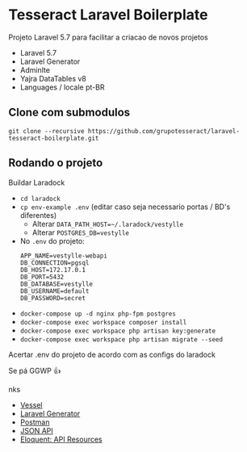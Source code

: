 
# Tesseract Laravel Boilerplate

Projeto Laravel 5.7 para facilitar a criacao de novos projetos

- Laravel 5.7
- Laravel Generator
- Adminlte
- Yajra DataTables v8
- Languages / locale pt-BR

## Clone com submodulos

`git clone --recursive https://github.com/grupotesseract/laravel-tesseract-boilerplate.git`

## Rodando o projeto

Buildar Laradock
- `cd laradock`
- `cp env-example .env` (editar caso seja necessario portas / BD's diferentes)
    - Alterar `DATA_PATH_HOST=~/.laradock/vestylle`
    - Alterar `POSTGRES_DB=vestylle`
- No `.env` do projeto:
    ```
    APP_NAME=vestylle-webapi
    DB_CONNECTION=pgsql
    DB_HOST=172.17.0.1
    DB_PORT=5432
    DB_DATABASE=vestylle
    DB_USERNAME=default
    DB_PASSWORD=secret
    ```
- `docker-compose up -d nginx php-fpm postgres`
- `docker-compose exec workspace composer install`
- `docker-compose exec workspace php artisan key:generate`
- `docker-compose exec workspace php artisan migrate --seed`

Acertar .env do projeto de acordo com as configs do laradock

Se pá GGWP :+1:






nks

- [Vessel](https://vessel.shippingdocker.com/)
- [Laravel Generator](http://labs.infyom.com/laravelgenerator/)
- [Postman](https://www.getpostman.com/)
- [JSON API](https://jsonapi.org/)
- [Eloquent: API Resources](https://laravel.com/docs/5.7/eloquent-resources)
